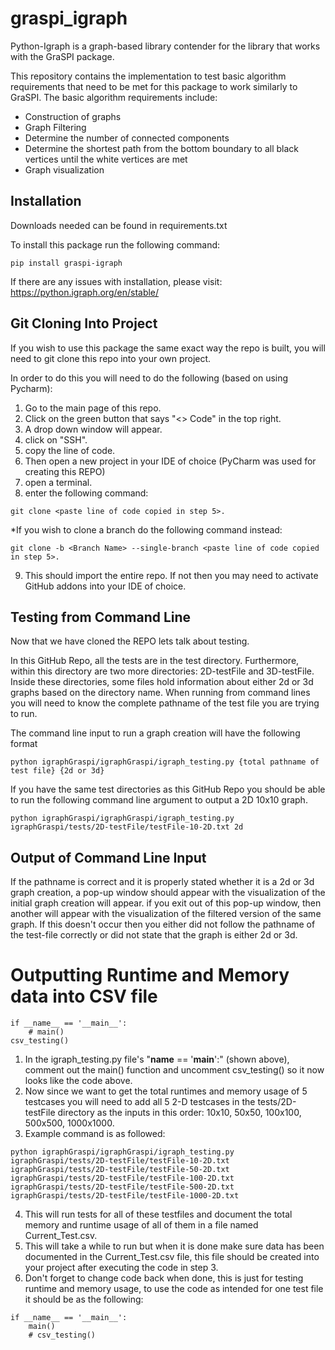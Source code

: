 # graspi_igraph

Python-Igraph is a graph-based library contender for the library that works with the GraSPI package. 

This repository contains the implementation to test basic algorithm requirements that need to be met for this package to work similarly to GraSPI.
The basic algorithm requirements include:
  -  Construction of graphs
  -  Graph Filtering
  -  Determine the number of connected components
  -  Determine the shortest path from the bottom boundary to all black vertices until the white vertices are met
  -  Graph visualization

## Installation
Downloads needed can be found in requirements.txt

To install this package run the following command:
```
pip install graspi-igraph
```
  If there are any issues with installation, please visit: https://python.igraph.org/en/stable/

## Git Cloning Into Project 
If you wish to use this package the same exact way the repo is built, you will need to git clone this repo into your own project.

In order to do this you will need to do the following (based on using Pycharm):
1. Go to the main page of this repo.
2. Click on the green button that says "<> Code" in the top right.
3. A drop down window will appear.
4. click on "SSH".
5. copy the line of code.
6. Then open a new project in your IDE of choice (PyCharm was used for creating this REPO)
7. open a terminal.
8. enter the following command: 
```
git clone <paste line of code copied in step 5>.
```
\*If you wish to clone a branch do the following command instead:
```
git clone -b <Branch Name> --single-branch <paste line of code copied in step 5>.

```
9. This should import the entire repo. If not then you may need to activate GitHub addons into your IDE of choice.
## Testing from Command Line
Now that we have cloned the REPO lets talk about testing.

In this GitHub Repo, all the tests are in the test directory. Furthermore, within this directory are two more directories: 2D-testFile and 3D-testFile.
Inside these directories, some files hold information about either 2d or 3d graphs based on the directory name. 
When running from command lines you will need to know the complete pathname of the test file you are trying to run.

The command line input to run a graph creation will have the following format
```
python igraphGraspi/igraphGraspi/igraph_testing.py {total pathname of test file} {2d or 3d}
```
If you have the same test directories as this GitHub Repo you should be able to run the following command line argument to output a 2D 10x10 graph.
```
python igraphGraspi/igraphGraspi/igraph_testing.py igraphGraspi/tests/2D-testFile/testFile-10-2D.txt 2d

```
## Output of Command Line Input

If the pathname is correct and it is properly stated whether it is a 2d or 3d graph creation, a pop-up window should appear with the visualization of the initial graph creation will appear. 
if you exit out of this pop-up window, then another will appear with the visualization of the filtered version of the same graph. 
If this doesn't occur then you either did not follow the pathname of the test-file correctly or did not state that the graph is either 2d or 3d. 
 
# Outputting Runtime and Memory data into CSV file
```
if __name__ == '__main__':
    # main()
csv_testing()
```
1. In the igraph_testing.py file's "__name__ == '__main__':" (shown above), comment out the main() function and uncomment csv_testing() so it now looks like the code above.
2. Now since we want to get the total runtimes and memory usage of 5 testcases you will need to add all 5 2-D testcases in the tests/2D-testFile directory as the inputs in this order: 10x10, 50x50, 100x100, 500x500, 1000x1000.
3. Example command is as followed: 
```
python igraphGraspi/igraphGraspi/igraph_testing.py igraphGraspi/tests/2D-testFile/testFile-10-2D.txt igraphGraspi/tests/2D-testFile/testFile-50-2D.txt igraphGraspi/tests/2D-testFile/testFile-100-2D.txt igraphGraspi/tests/2D-testFile/testFile-500-2D.txt igraphGraspi/tests/2D-testFile/testFile-1000-2D.txt
```
4. This will run tests for all of these testfiles and document the total memory and runtime usage of all of them in a file named Current_Test.csv.
5. This will take a while to run but when it is done make sure data has been documented in the Current_Test.csv file, this file should be created into your project after executing the code in step 3.
6. Don't forget to change code back when done, this is just for testing runtime and memory usage, to use the code as intended for one test file it should be as the following:
```
if __name__ == '__main__':
    main()
    # csv_testing()
```



